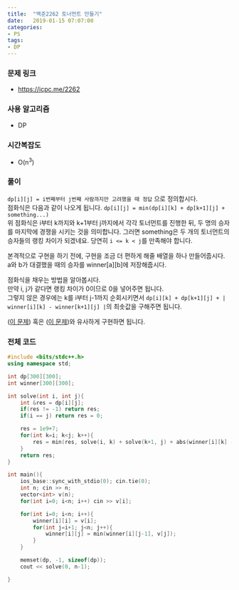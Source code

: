 ```yaml
---
title:  "백준2262 토너먼트 만들기"
date:   2019-01-15 07:07:00
categories:
- PS
tags:
- DP
---
```


### 문제 링크
* https://icpc.me/2262

### 사용 알고리즘
* DP

### 시간복잡도
* O(n<sup>3</sup>)

### 풀이
`dp[i][j] = i번째부터 j번째 사람까지만 고려했을 때 정답` 으로 정의합시다.<br>
점화식은 다음과 같이 나오게 됩니다. `dp[i][j] = min(dp[i][k] + dp[k+1][j] + something...)`<br>
위 점화식은 i부터 k까지와 k+1부터 j까지에서 각각 토너먼트를 진행한 뒤, 두 명의 승자를 마지막에 경쟁을 시키는 것을 의미합니다. 그러면 something은 두 개의 토너먼트의 승자들의 랭킹 차이가 되겠네요. 당연히 `i <= k < j`를 만족해야 합니다.

본격적으로 구현을 하기 전에, 구현을 조금 더 편하게 해줄 배열을 하나 만들어줍시다.<br>
a와 b가 대결했을 때의 승자를 winner[a][b]에 저장해줍시다.

점화식을 채우는 방법을 알아봅시다.<br>
만약 i, j가 같다면 랭킹 차이가 0이므로 0을 넣어주면 됩니다.<br>
그렇지 않은 경우에는 k를 i부터 j-1까지 순회시키면서 `dp[i][k] + dp[k+1][j] + | winner[i][k] - winner[k+1][j] |`의 최솟값을 구해주면 됩니다.

(<a href = "https://justicehui.github.io/icpc/2019/01/02/BOJ11066/">이 문제</a>) 혹은 (<a href = "https://justicehui.github.io/ps/2018/10/28/BOJ11049/">이 문제</a>)와 유사하게 구현하면 됩니다.

### 전체 코드
```cpp
#include <bits/stdc++.h>
using namespace std;

int dp[300][300];
int winner[300][300];

int solve(int i, int j){
	int &res = dp[i][j];
	if(res != -1) return res;
	if(i == j) return res = 0;

	res = 1e9+7;
	for(int k=i; k<j; k++){
		res = min(res, solve(i, k) + solve(k+1, j) + abs(winner[i][k] - winner[k+1][j]));
	}
	return res;
}

int main(){
	ios_base::sync_with_stdio(0); cin.tie(0);
	int n; cin >> n;
	vector<int> v(n);
	for(int i=0; i<n; i++) cin >> v[i];

	for(int i=0; i<n; i++){
		winner[i][i] = v[i];
		for(int j=i+1; j<n; j++){
			winner[i][j] = min(winner[i][j-1], v[j]);
		}
	}

	memset(dp, -1, sizeof(dp));
	cout << solve(0, n-1);

}
```
